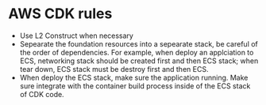 # AWS CDK rules

- Use L2 Construct when necessary
- Sepearate the foundation resources into a sepearate stack, be careful of the order of dependencies. For example, when deploy an applciation to ECS, networking stack should be created first and then ECS stack; when tear down, ECS stack must be destroy first and then ECS.
- When deploy the ECS stack, make sure the application running. Make sure integrate with the container build process inside of the ECS stack of CDK code.

